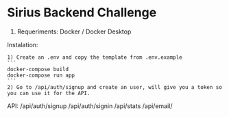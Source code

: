 # Sirius Backend Challenge

1) Requeriments:
    Docker / Docker Desktop

Instalation:

    1) Create an .env and copy the template from .env.example
    ```
    docker-compose build
    docker-compose run app
    ```
    2) Go to /api/auth/signup and create an user, will give you a token so you can use it for the API.

API:
    /api/auth/signup
    /api/auth/signin
    /api/stats
    /api/email/